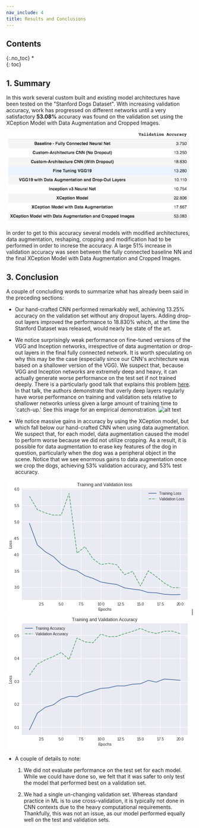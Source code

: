 ```yaml
---
nav_include: 4
title: Results and Conclusions
---
```


## Contents
{:.no_toc}
*  
{: toc}

## 1. Summary

In this work several custom built and existing model architectures have been tested on the "Stanford Dogs Dataset". With increasing validation accuracy, work has progressed on different networks until a very satisfactory **53.08%** accuracy was found on the validation set using the XCeption Model with Data Augmentation and Cropped Images. 

<p align="center">
  <img src="images/val_acc_all_models.jpeg" alt="Validation Accuracies"/>
</p>

In order to get to this accuracy several models with modified architectures, data augmentation, reshaping, cropping and modification had to be performed in order to increse the accuracy. A large 51% increase in validation accuracy was seen between the fully connected baseline NN and the final XCeption Model with Data Augmentation and Cropped Images.

## 3. Conclusion

A couple of concluding words to summarize what has already been said in the preceding sections:


*   Our hand-crafted CNN performed remarkably well, achieving 13.25% accuracy on the validation set without any dropout layers.  Adding drop-out layers improved the performance to 18.830% which, at the time the Stanford Dataset was released, would nearly be state of the art. 

*   We notice surprisingly weak performance on fine-tuned versions of the VGG and Inception networks, irrespective of data augmentation or drop-out layers in the final fully connected network.  It is worth speculating on why this may be the case (especially since our CNN's architecture was based on a shallower version of the VGG).  We suspect that, because VGG and Inception networks are extremely deep and heavy, it can actually generate worse performance on the test set if not trained deeply.  There is a particularly good talk that explains this problem [here](http://techtalks.tv/talks/deep-residual-networks-deep-learning-gets-way-deeper/62358/).  In that talk, the authors demonstrate that overly deep layers regularly have worse performance on training and validation sets relative to shallower networks unless given a large amount of training time to 'catch-up.'  See this image for an empirical demonstration. 
![alt text](https://i.ibb.co/y6hFXfD/Screen-Shot-2018-12-12-at-9-41-35-PM.png)

* We notice massive gains in accuracy by using the XCeption model, but which fall below our hand-crafted CNN when using data augmentation.  We suspect that, for each model, data augmentation caused the model to perform worse because we did not utilize cropping.  As a result, it is possible for data augmentation to erase key features of the dog in question, particularly when the dog was a peripheral object in the scene.  Notice that we see enormous gains to data augmentation once we crop the dogs, achieving 53% validation accuracy, and 53% test accuracy. 

![Validation Loss](images/val_loss.jpeg) | ![Validation Accuracy](images/val_acc.jpeg)

* A couple of details to note: 

  1.  We did not evaluate performance on the test set for each model.  While we could have done so, we felt that it was safer to only test the model that performed best on a validation set.  
  
  2. We had a single un-changing validation set.  Whereas standard practice in ML is to use cross-validation, it is typically not done in CNN contexts due to the heavy computational requirements.  Thankfully, this was not an issue, as our model performed equally well on the test and validation sets. 
